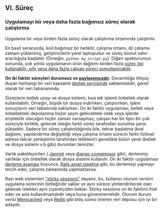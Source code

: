 ## VI. Süreç
### Uygulamayı bir veya daha fazla bağımsız süreç olarak çalıştırma

Uygulama bir veya birden fazla *süreç* olarak çalıştırma ortamında çalıştırılır.

En basit senaryoda, kod bağımsız bir betiktir, çalışma ortamı, dil çalışma zamanı yüklenmiş, geliştiricilerin yerel laptopudur ve süreç komut satırı aracılığıyla başlatılır (Örneğin, `python my_script.py`). Diğeri spekturumun sonunda, çok yönlü uygulamanın ürün dağıtımı birden fazla [süreç tipi kullanabilir, sıfır veya daha fazla çalışan süreci somutlaştırabilir](./concurrency).

**On iki faktör süreçleri durumsuz ve [paylaşımsızdır](https://en.wikipedia.org/wiki/Shared_nothing_architecture).** Devamlılığa ihtiyaç duyan herhangi bir veri kapsamlı [destek servisinde](./backing-services) saklanmalıdır, genel olarak bir veri tabananında.

Süreçlerin bellek uzayı ve dosya sistemi, kısa tek işlemli önbellek olarak kullanılabilir. Örneğin, büyük bir dosya indirirken, çalıştırırken, işlem sonuçlarını veri tabanında saklarken. On iki faktör uygulaması, bellek veya önbellekteki depolanmış hiçbir şeyin gelecekteki istek veya işlerde erişilebilir olacağını hiçbir zaman varsaymaz, çalışan her bir tipin bir çok süreciyle birlikte, gelecek isteğin farklı süreç tarafından sunulma şansı yüksektir. Sadece bir süreç çalıştırıldığında bile, tekrar başlatma (kod dağıtımı, yapılandırma değişikliği veya çalışma ortamı sürecin farklı fiziksel adrese tekrar yerleştirimi tarafından tetiklenir) genellikle bütün yerel (bellek ve dosya sistemi v.b gibi) durumları temizler.

Varlık paketleyicileri ( [Jammit](http://documentcloud.github.com/jammit/) veya [django-compressor](http://django-compressor.readthedocs.org/) gibi), derlenmiş varlıklar için önbellek olarak dosya sistemi kullanılır. On iki faktör uygulaması [derleme aşaması](./build-release-run) boyunca,  [Rails asset pipeline](http://guides.rubyonrails.org/asset_pipeline.html) gibi, bu derlemeyi yapmayı tercih eder, çalışma zamanında yapmaktansa.

Bazı web sistemleri ["sticky sessions"](https://en.wikipedia.org/wiki/Load_balancing_%28computing%29#Persistence) dayanır, bu, kullanıcı oturum verisini uygulama sürecinin belleğinde saklar ve aynı sürece yönlendirilecek olan gelecek istekleri aynı ziyaretçiden bekler. Sticky sessions on iki faktörü ihlal eder ve asla kullanılmamalıdır veya buna güvenmemelidir. Oturum durum verisi  [Memcached](https://memcached.org/) veya [Redis](http://redis.io/) gibi bitiş süresi öneren veri deposu için iyi bir adaydır.
